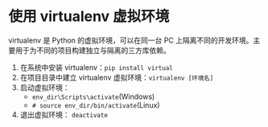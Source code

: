 # 使用 virtualenv 虚拟环境

virtualenv 是 Python 的虚拟环境，可以在同一台 PC 上隔离不同的开发环境。主要用于为不同的项目构建独立与隔离的三方库依赖。

1. 在系统中安装 virtualenv：`pip install virtual`
2. 在项目目录中建立 virtualenv 虚拟环境：`virtualenv [环境名]` 
3. 启动虚拟环境：
	- `env_dir\Scripts\activate`(Windows)
	- `# source env_dir/bin/activate`(Linux)
4. 退出虚拟环境： `deactivate`

